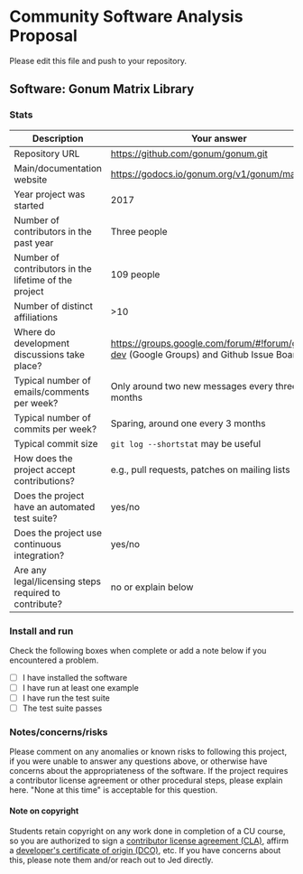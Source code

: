 # Community Software Analysis Proposal
Please edit this file and push to your repository.

## Software: Gonum Matrix Library

### Stats

| Description | Your answer |
|---------|-----------|
| Repository URL |  https://github.com/gonum/gonum.git  | 
| Main/documentation website |  https://godocs.io/gonum.org/v1/gonum/mat  |
| Year project was started | 2017 |
| Number of contributors in the past year | Three people |
| Number of contributors in the lifetime of the project | 109 people |
| Number of distinct affiliations | >10 |
| Where do development discussions take place? | https://groups.google.com/forum/#!forum/gonum-dev (Google Groups) and Github Issue Board |
| Typical number of emails/comments per week? | Only around two new messages every three months |
| Typical number of commits per week? |  Sparing, around one every 3 months |
| Typical commit size | `git log --shortstat` may be useful |
| How does the project accept contributions? | e.g., pull requests, patches on mailing lists   |
| Does the project have an automated test suite? | yes/no |
| Does the project use continuous integration? | yes/no |
| Are any legal/licensing steps required to contribute? | no or explain below |

### Install and run

Check the following boxes when complete or add a note below if you
encountered a problem.

- [ ] I have installed the software
- [ ] I have run at least one example
- [ ] I have run the test suite
- [ ] The test suite passes

### Notes/concerns/risks

Please comment on any anomalies or known risks to following this
project, if you were unable to answer any questions above, or
otherwise have concerns about the appropriateness of the software.  If
the project requires a contributor license agreement or other
procedural steps, please explain here.  "None at this time" is
acceptable for this question.

#### Note on copyright
Students retain copyright on any work done in completion of a CU
course, so you are authorized to sign a [contributor license
agreement (CLA)](https://en.wikipedia.org/wiki/Contributor_License_Agreement),
affirm a [developer's certificate of
origin (DCO)](https://en.wikipedia.org/wiki/Developer_Certificate_of_Origin),
etc.  If you have concerns about this, please note them and/or reach
out to Jed directly.
